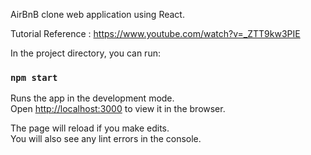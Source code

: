 AirBnB clone web application using React.


Tutorial Reference : https://www.youtube.com/watch?v=_ZTT9kw3PIE


In the project directory, you can run:

### `npm start`

Runs the app in the development mode.<br>
Open [http://localhost:3000](http://localhost:3000) to view it in the browser.

The page will reload if you make edits.<br>
You will also see any lint errors in the console.
